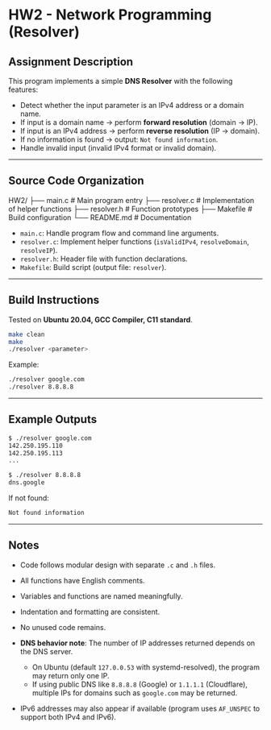 # HW2 - Network Programming (Resolver)

## Assignment Description

This program implements a simple **DNS Resolver** with the following features:

* Detect whether the input parameter is an IPv4 address or a domain name.
* If input is a domain name → perform **forward resolution** (domain → IP).
* If input is an IPv4 address → perform **reverse resolution** (IP → domain).
* If no information is found → output: `Not found information`.
* Handle invalid input (invalid IPv4 format or invalid domain).

---

## Source Code Organization

HW2/
├── main.c # Main program entry
├── resolver.c # Implementation of helper functions
├── resolver.h # Function prototypes
├── Makefile # Build configuration
└── README.md # Documentation

* `main.c`: Handle program flow and command line arguments.
* `resolver.c`: Implement helper functions (`isValidIPv4`, `resolveDomain`, `resolveIP`).
* `resolver.h`: Header file with function declarations.
* `Makefile`: Build script (output file: `resolver`).

---

## Build Instructions

Tested on **Ubuntu 20.04, GCC Compiler, C11 standard**.

```bash
make clean
make
./resolver <parameter>
```

Example:

```bash
./resolver google.com
./resolver 8.8.8.8
```

---

## Example Outputs

```bash
$ ./resolver google.com
142.250.195.110
142.250.195.113
...

$ ./resolver 8.8.8.8
dns.google
```

If not found:

```bash
Not found information
```

---

## Notes

* Code follows modular design with separate `.c` and `.h` files.
* All functions have English comments.
* Variables and functions are named meaningfully.
* Indentation and formatting are consistent.
* No unused code remains.
* **DNS behavior note**: The number of IP addresses returned depends on the DNS server.

  * On Ubuntu (default `127.0.0.53` with systemd-resolved), the program may return only one IP.
  * If using public DNS like `8.8.8.8` (Google) or `1.1.1.1` (Cloudflare), multiple IPs for domains such as `google.com` may be returned.
* IPv6 addresses may also appear if available (program uses `AF_UNSPEC` to support both IPv4 and IPv6).
